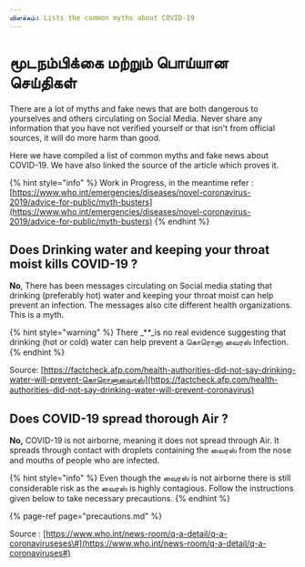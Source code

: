 ```yaml
---
விளக்கம்: Lists the common myths about COVID-19
---
```


# மூடநம்பிக்கை மற்றும் பொய்யான செய்திகள்

There are a lot of myths and fake news that are both dangerous to yourselves and others circulating on Social Media. Never share any information that you have not verified yourself or that isn't from official sources, it will do more harm than good.

Here we have compiled a list of common myths and fake news about COVID-19. We have also linked the source of the article which proves it.

{% hint style="info" %}
Work in Progress, in the meantime refer : [https://www.who.int/emergencies/diseases/novel-coronavirus-2019/advice-for-public/myth-busters](https://www.who.int/emergencies/diseases/novel-coronavirus-2019/advice-for-public/myth-busters)
{% endhint %}

## Does Drinking water and keeping your throat moist kills COVID-19 ?

**No**, There has been messages circulating on Social media stating that drinking \(preferably hot\) water and keeping your throat moist can help prevent an infection. The messages also cite different health organizations. This is a myth.

{% hint style="warning" %}
There \_\*\*\_is no real evidence suggesting that drinking \(hot or cold\) water can help prevent a கொரொனா வைரஸ் Infection.
{% endhint %}

Source: [https://factcheck.afp.com/health-authorities-did-not-say-drinking-water-will-prevent-கொரொனாவைரஸ்](https://factcheck.afp.com/health-authorities-did-not-say-drinking-water-will-prevent-coronavirus)

## Does COVID-19 spread thorough Air ?

**No,** COVID-19 is not airborne, meaning it does not spread through Air. It spreads through contact with droplets containing the வைரஸ் from the nose and mouths of people who are infected.

{% hint style="info" %}
Even though the வைரஸ் is not airborne there is still considerable risk as the வைரஸ் is highly contagious. Follow the instructions given below to take necessary precautions.
{% endhint %}

{% page-ref page="precautions.md" %}

Source : [https://www.who.int/news-room/q-a-detail/q-a-coronaviruseses\#](https://www.who.int/news-room/q-a-detail/q-a-coronaviruses#)

